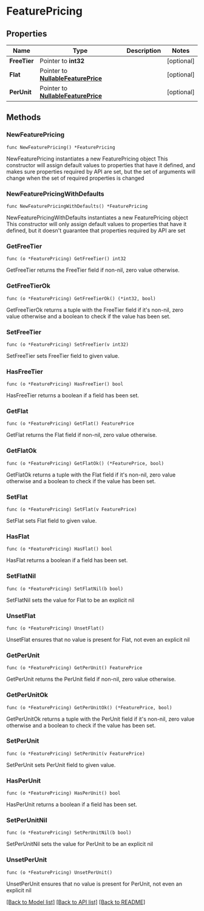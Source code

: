 # FeaturePricing

## Properties

Name | Type | Description | Notes
------------ | ------------- | ------------- | -------------
**FreeTier** | Pointer to **int32** |  | [optional] 
**Flat** | Pointer to [**NullableFeaturePrice**](FeaturePrice.md) |  | [optional] 
**PerUnit** | Pointer to [**NullableFeaturePrice**](FeaturePrice.md) |  | [optional] 

## Methods

### NewFeaturePricing

`func NewFeaturePricing() *FeaturePricing`

NewFeaturePricing instantiates a new FeaturePricing object
This constructor will assign default values to properties that have it defined,
and makes sure properties required by API are set, but the set of arguments
will change when the set of required properties is changed

### NewFeaturePricingWithDefaults

`func NewFeaturePricingWithDefaults() *FeaturePricing`

NewFeaturePricingWithDefaults instantiates a new FeaturePricing object
This constructor will only assign default values to properties that have it defined,
but it doesn't guarantee that properties required by API are set

### GetFreeTier

`func (o *FeaturePricing) GetFreeTier() int32`

GetFreeTier returns the FreeTier field if non-nil, zero value otherwise.

### GetFreeTierOk

`func (o *FeaturePricing) GetFreeTierOk() (*int32, bool)`

GetFreeTierOk returns a tuple with the FreeTier field if it's non-nil, zero value otherwise
and a boolean to check if the value has been set.

### SetFreeTier

`func (o *FeaturePricing) SetFreeTier(v int32)`

SetFreeTier sets FreeTier field to given value.

### HasFreeTier

`func (o *FeaturePricing) HasFreeTier() bool`

HasFreeTier returns a boolean if a field has been set.

### GetFlat

`func (o *FeaturePricing) GetFlat() FeaturePrice`

GetFlat returns the Flat field if non-nil, zero value otherwise.

### GetFlatOk

`func (o *FeaturePricing) GetFlatOk() (*FeaturePrice, bool)`

GetFlatOk returns a tuple with the Flat field if it's non-nil, zero value otherwise
and a boolean to check if the value has been set.

### SetFlat

`func (o *FeaturePricing) SetFlat(v FeaturePrice)`

SetFlat sets Flat field to given value.

### HasFlat

`func (o *FeaturePricing) HasFlat() bool`

HasFlat returns a boolean if a field has been set.

### SetFlatNil

`func (o *FeaturePricing) SetFlatNil(b bool)`

 SetFlatNil sets the value for Flat to be an explicit nil

### UnsetFlat
`func (o *FeaturePricing) UnsetFlat()`

UnsetFlat ensures that no value is present for Flat, not even an explicit nil
### GetPerUnit

`func (o *FeaturePricing) GetPerUnit() FeaturePrice`

GetPerUnit returns the PerUnit field if non-nil, zero value otherwise.

### GetPerUnitOk

`func (o *FeaturePricing) GetPerUnitOk() (*FeaturePrice, bool)`

GetPerUnitOk returns a tuple with the PerUnit field if it's non-nil, zero value otherwise
and a boolean to check if the value has been set.

### SetPerUnit

`func (o *FeaturePricing) SetPerUnit(v FeaturePrice)`

SetPerUnit sets PerUnit field to given value.

### HasPerUnit

`func (o *FeaturePricing) HasPerUnit() bool`

HasPerUnit returns a boolean if a field has been set.

### SetPerUnitNil

`func (o *FeaturePricing) SetPerUnitNil(b bool)`

 SetPerUnitNil sets the value for PerUnit to be an explicit nil

### UnsetPerUnit
`func (o *FeaturePricing) UnsetPerUnit()`

UnsetPerUnit ensures that no value is present for PerUnit, not even an explicit nil

[[Back to Model list]](../README.md#documentation-for-models) [[Back to API list]](../README.md#documentation-for-api-endpoints) [[Back to README]](../README.md)


